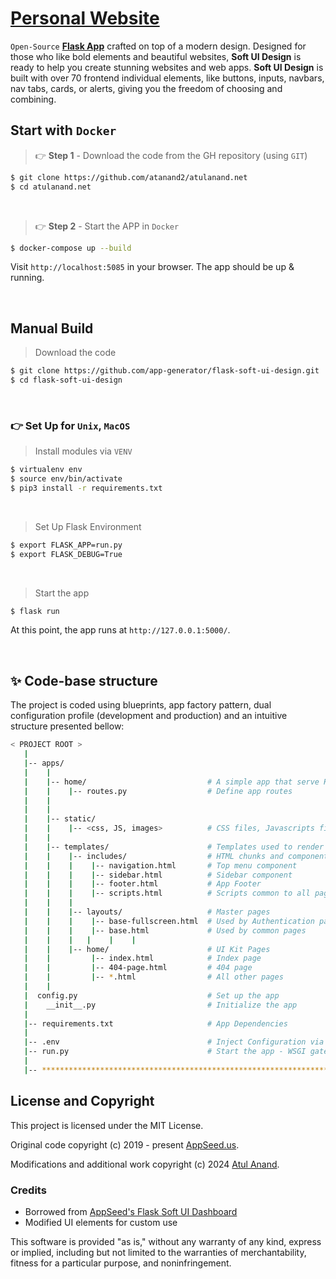 # [Personal Website](https://atulanand.net/)

`Open-Source` **[Flask App](https://atul.anand.net/)** crafted on top of a modern design. Designed for those who like bold elements and beautiful websites, **Soft UI Design** is ready to help you create stunning websites and web apps. **Soft UI Design** is built with over 70 frontend individual elements, like buttons, inputs, navbars, nav tabs, cards, or alerts, giving you the freedom of choosing and combining.


## Start with `Docker`

> 👉 **Step 1** - Download the code from the GH repository (using `GIT`) 

```bash
$ git clone https://github.com/atanand2/atulanand.net
$ cd atulanand.net
```

<br />

> 👉 **Step 2** - Start the APP in `Docker`

```bash
$ docker-compose up --build 
```

Visit `http://localhost:5085` in your browser. The app should be up & running.

<br /> 

## Manual Build

> Download the code 

```bash
$ git clone https://github.com/app-generator/flask-soft-ui-design.git
$ cd flask-soft-ui-design
```

<br />

### 👉 Set Up for `Unix`, `MacOS` 

> Install modules via `VENV`  

```bash
$ virtualenv env
$ source env/bin/activate
$ pip3 install -r requirements.txt
```

<br />

> Set Up Flask Environment

```bash
$ export FLASK_APP=run.py
$ export FLASK_DEBUG=True
```

<br />

> Start the app

```bash
$ flask run
```

At this point, the app runs at `http://127.0.0.1:5000/`. 


<br />

## ✨ Code-base structure

The project is coded using blueprints, app factory pattern, dual configuration profile (development and production) and an intuitive structure presented bellow:

```bash
< PROJECT ROOT >
   |
   |-- apps/
   |    |
   |    |-- home/                           # A simple app that serve HTML files
   |    |    |-- routes.py                  # Define app routes
   |    |
   |    |
   |    |-- static/
   |    |    |-- <css, JS, images>          # CSS files, Javascripts files
   |    |
   |    |-- templates/                      # Templates used to render pages
   |    |    |-- includes/                  # HTML chunks and components
   |    |    |    |-- navigation.html       # Top menu component
   |    |    |    |-- sidebar.html          # Sidebar component
   |    |    |    |-- footer.html           # App Footer
   |    |    |    |-- scripts.html          # Scripts common to all pages
   |    |    |
   |    |    |-- layouts/                   # Master pages
   |    |    |    |-- base-fullscreen.html  # Used by Authentication pages
   |    |    |    |-- base.html             # Used by common pages
   |    |    |   |    |    |
   |    |    |-- home/                      # UI Kit Pages
   |    |         |-- index.html            # Index page
   |    |         |-- 404-page.html         # 404 page
   |    |         |-- *.html                # All other pages
   |    |    
   |  config.py                             # Set up the app
   |    __init__.py                         # Initialize the app
   |
   |-- requirements.txt                     # App Dependencies
   |
   |-- .env                                 # Inject Configuration via Environment
   |-- run.py                               # Start the app - WSGI gateway
   |
   |-- ************************************************************************
```
## License and Copyright

This project is licensed under the MIT License.

Original code copyright (c) 2019 - present [AppSeed.us](https://appseed.us).

Modifications and additional work copyright (c) 2024 [Atul Anand](https://atulanand.net).

### Credits
- Borrowed from [AppSeed's Flask Soft UI Dashboard](https://github.com/app-generator/flask-soft-ui-dashboard)
- Modified UI elements for custom use

This software is provided "as is," without any warranty of any kind, express or implied, including but not limited to the warranties of merchantability, fitness for a particular purpose, and noninfringement.

